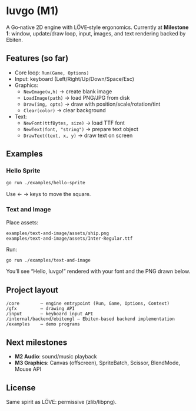 # luvgo (M1)

A Go‑native 2D engine with LÖVE‑style ergonomics. Currently at **Milestone 1**: window, update/draw loop, input, images, and text rendering backed by Ebiten.

## Features (so far)

- Core loop: `Run(Game, Options)`
- Input: keyboard (Left/Right/Up/Down/Space/Esc)
- Graphics:
  - `NewImage(w,h)` → create blank image
  - `LoadImage(path)` → load PNG/JPG from disk
  - `Draw(img, opts)` → draw with position/scale/rotation/tint
  - `Clear(color)` → clear background
- Text:
  - `NewFont(ttfBytes, size)` → load TTF font
  - `NewText(font, "string")` → prepare text object
  - `DrawText(text, x, y)` → draw text on screen

## Examples

### Hello Sprite

```bash
go run ./examples/hello-sprite
```

Use ← → keys to move the square.

### Text and Image

Place assets:

```
examples/text-and-image/assets/ship.png
examples/text-and-image/assets/Inter-Regular.ttf
```

Run:

```bash
go run ./examples/text-and-image
```

You’ll see “Hello, luvgo!” rendered with your font and the PNG drawn below.

## Project layout

```
/core        – engine entrypoint (Run, Game, Options, Context)
/gfx         – drawing API
/input       – keyboard input API
/internal/backend/ebitengl – Ebiten-based backend implementation
/examples    – demo programs
```

## Next milestones

- **M2 Audio**: sound/music playback
- **M3 Graphics**: Canvas (offscreen), SpriteBatch, Scissor, BlendMode, Mouse API

## License

Same spirit as LÖVE: permissive (zlib/libpng).
